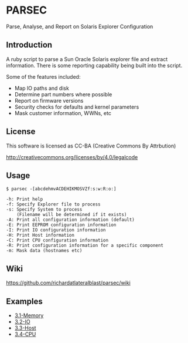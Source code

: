 PARSEC
======

Parse, Analyse, and Report on Solaris Explorer Configuration

Introduction
------------

A ruby script to parse a Sun Oracle Solaris explorer file and extract information.
There is some reporting capability being built into the script.

Some of the features included:

- Map IO paths and disk
- Determine part numbers where possible
- Report on firmware versions
- Security checks for defaults and kernel parameters
- Mask customer information, WWNs, etc

License
-------

This software is licensed as CC-BA (Creative Commons By Attrbution)

http://creativecommons.org/licenses/by/4.0/legalcode

Usage
-----

```
$ parsec -[abcdehmvACDEHIKMOSVZf:s:w:R:o:]

-h: Print help
-f: Specify Explorer file to process
-s: Specify System to process
    (Filename will be determined if it exists)
-A: Print all configuration information (default)
-E: Print EEPROM configuration information
-I: Print IO configuration information
-H: Print Host information
-C: Print CPU configuration information
-R: Print configuration information for a specific component
-m: Mask data (hostnames etc)
```

Wiki
----

https://github.com/richardatlateralblast/parsec/wiki

Examples
--------

- [3.1-Memory](https://github.com/richardatlateralblast/parsec/3.1-Memory)
- [3.2-IO](https://github.com/richardatlateralblast/parsec/3.2-IO)
- [3.3-Host](https://github.com/richardatlateralblast/parsec/3.3-Host)
- [3.4-CPU](https://github.com/richardatlateralblast/parsec/3.4-CPU)






